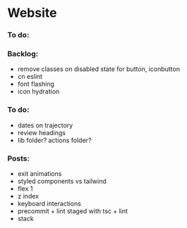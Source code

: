 # Website

### To do:

### Backlog:

- remove classes on disabled state for button, iconbutton
- cn eslint
- font flashing
- icon hydration

### To do:

- dates on trajectory
- review headings
- lib folder? actions folder?

### Posts:

- exit animations
- styled components vs tailwind
- flex 1
- z index
- keyboard interactions
- precommit + lint staged with tsc + lint
- stack
